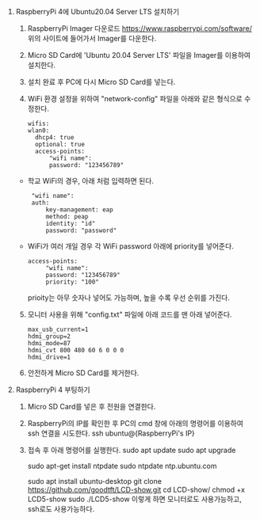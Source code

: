 1. RaspberryPi 4에 Ubuntu20.04 Server LTS 설치하기
   1) RaspberryPi Imager 다운로드
      https://www.raspberrypi.com/software/
      위의 사이트에 들어가서 Imager를 다운한다.
   2) Micro SD Card에 'Ubuntu 20.04 Server LTS' 파일을 Imager를 이용하여 설치한다.
   3) 설치 완료 후 PC에 다시 Micro SD Card를 넣는다.
   4) WiFi 환경 설정을 위하여 "network-config" 파일을 아래와 같은 형식으로 수정한다. 
    
          wifis:
          wlan0:
            dhcp4: true
            optional: true
            access-points:
                "wifi name":   
                password: "123456789"
                
     * 학교 WiFi의 경우, 아래 처럼 입력하면 된다.
     
            "wifi name":
            auth:
                key-management: eap
                method: peap
                identity: "id"
                password: "password"
                
     * WiFi가 여러 개일 경우 각 WiFi password 아래에 priority를 넣어준다. 
     
           access-points:
                "wifi name":   
                password: "123456789"
                priority: "100"
       prioity는 아무 숫자나 넣어도 가능하며, 높을 수록 우선 순위를 가진다. 
       
     5) 모니터 사용을 위해 "config.txt" 파일에 아래 코드를 맨 아래 넣어준다.
            
            max_usb_current=1
            hdmi_group=2
            hdmi_mode=87
            hdmi_cvt 800 480 60 6 0 0 0
            hdmi_drive=1
            
     6) 안전하게 Micro SD Card를 제거한다. 
     
2. RaspberryPi 4 부팅하기
   1) Micro SD Card를 넣은 후 전원을 연결한다. 
   2) RaspberryPi의 IP를 확인한 후 PC의 cmd 창에 아래의 명령어를 이용하여 ssh 연결을 시도한다.
      ssh ubuntu@{RaspberryPi's IP}
   3) 접속 후 아래 명령어를 실행한다.
      sudo apt update 
      sudo apt upgrade
      
      sudo apt-get install ntpdate
      sudo ntpdate ntp.ubuntu.com
      
      sudo apt install ubuntu-desktop
      git clone https://github.com/goodtft/LCD-show.git
      cd LCD-show/
      chmod +x LCD5-show
      sudo ./LCD5-show
   이렇게 하면 모니터로도 사용가능하고, ssh로도 사용가능하다. 
